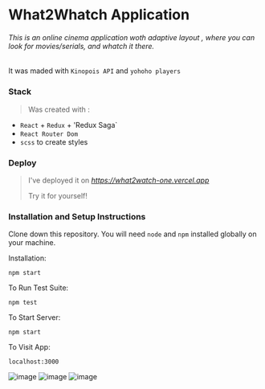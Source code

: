 
# What2Whatch Application

###### This is an online cinema application woth _adaptive layout_ , where you can look for movies/serials, and whatch it there. 
It was maded with `Kinopois API` and `yohoho players`  
### Stack 

>Was created with : 

- `React` + `Redux` + 'Redux Saga` 
- `React Router Dom` 
- `scss` to create styles

### Deploy
> I've deployed it on _https://what2watch-one.vercel.app_ 
> 
> Try it for yourself!

### Installation and Setup Instructions

Clone down this repository. You will need  `node` and `npm` installed globally on your machine.

Installation:

`npm start`

To Run Test Suite:

`npm test`

To Start Server:

`npm start`

To Visit App:

`localhost:3000`


![image](https://user-images.githubusercontent.com/95301875/159162193-5ae37b35-a6f0-4feb-aaed-1b3667a45732.png)
![image](https://user-images.githubusercontent.com/95301875/159162216-6d696e8e-1b30-418f-a299-6d59ec699ffa.png)
![image](https://user-images.githubusercontent.com/95301875/159162313-3dce8b47-0f35-4706-bba2-1d3f8ec60ad2.png)

